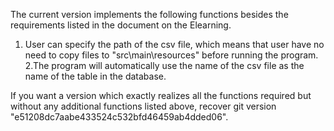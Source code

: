 The current version implements the following functions besides the requirements listed in the document on the Elearning.
1. User can specify the path of the csv file, which means that user have no need to copy files to "src\main\resources" before running the program. 
2.The program will automatically use the name of the csv file as the name of the table in the database. 

If you want a version which exactly realizes all the functions required but without any additional functions listed above, recover git version "e51208dc7aabe433524c532bfd46459ab4dded06". 
